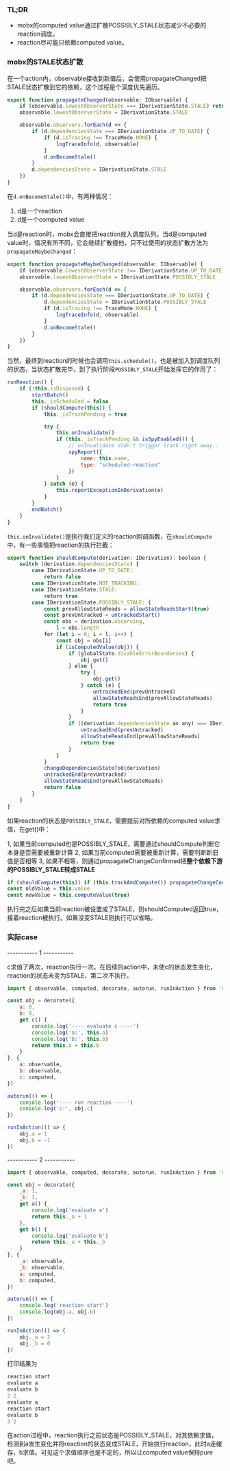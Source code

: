 ### TL;DR

- mobx的computed value通过扩散POSSIBLY_STALE状态减少不必要的reaction调度。
- reaction尽可能只依赖computed value。

### mobx的STALE状态扩散

在一个action内，observable接收到新值后，会使用propagateChanged把STALE状态扩散到它的依赖，这个过程是个深度优先遍历。

```js
export function propagateChanged(observable: IObservable) {
    if (observable.lowestObserverState === IDerivationState.STALE) return
    observable.lowestObserverState = IDerivationState.STALE

    observable.observers.forEach(d => {
        if (d.dependenciesState === IDerivationState.UP_TO_DATE) {
            if (d.isTracing !== TraceMode.NONE) {
                logTraceInfo(d, observable)
            }
            d.onBecomeStale()
        }
        d.dependenciesState = IDerivationState.STALE
    })
}
```

在`d.onBecomeStale()`中，有两种情况：

1. d是一个reaction
2. d是一个computed value

当d是reaction时，mobx会直接把reaction放入调度队列。当d是computed value时，情况有所不同，它会继续扩散撞他，只不过使用的状态扩散方法为`propagateMaybeChanged`：


```js
export function propagateMaybeChanged(observable: IObservable) {
    if (observable.lowestObserverState !== IDerivationState.UP_TO_DATE) return
    observable.lowestObserverState = IDerivationState.POSSIBLY_STALE

    observable.observers.forEach(d => {
        if (d.dependenciesState === IDerivationState.UP_TO_DATE) {
            d.dependenciesState = IDerivationState.POSSIBLY_STALE
            if (d.isTracing !== TraceMode.NONE) {
                logTraceInfo(d, observable)
            }
            d.onBecomeStale()
        }
    })
}
```

当然，最终到reaction的时候也会调用`this.schedule()`，也是被加入到调度队列的状态，当状态扩散完毕，到了执行阶段`POSSIBLY_STALE`开始发挥它的作用了：

```js
runReaction() {
    if (!this.isDisposed) {
        startBatch()
        this._isScheduled = false
        if (shouldCompute(this)) {
            this._isTrackPending = true

            try {
                this.onInvalidate()
                if (this._isTrackPending && isSpyEnabled()) {
                    // onInvalidate didn't trigger track right away..
                    spyReport({
                        name: this.name,
                        type: "scheduled-reaction"
                    })
                }
            } catch (e) {
                this.reportExceptionInDerivation(e)
            }
        }
        endBatch()
    }
}
```

`this.onInvalidate()`是执行我们定义的reaction回调函数，在`shouldCompute`中，有一些事情把reaction的执行拦截：

```js
export function shouldCompute(derivation: IDerivation): boolean {
    switch (derivation.dependenciesState) {
        case IDerivationState.UP_TO_DATE:
            return false
        case IDerivationState.NOT_TRACKING:
        case IDerivationState.STALE:
            return true
        case IDerivationState.POSSIBLY_STALE: {
            const prevAllowStateReads = allowStateReadsStart(true)
            const prevUntracked = untrackedStart()
            const obs = derivation.observing,
                l = obs.length
            for (let i = 0; i < l; i++) {
                const obj = obs[i]
                if (isComputedValue(obj)) {
                    if (globalState.disableErrorBoundaries) {
                        obj.get()
                    } else {
                        try {
                            obj.get()
                        } catch (e) {
                            untrackedEnd(prevUntracked)
                            allowStateReadsEnd(prevAllowStateReads)
                            return true
                        }
                    }
                    if ((derivation.dependenciesState as any) === IDerivationState.STALE) {
                        untrackedEnd(prevUntracked)
                        allowStateReadsEnd(prevAllowStateReads)
                        return true
                    }
                }
            }
            changeDependenciesStateTo0(derivation)
            untrackedEnd(prevUntracked)
            allowStateReadsEnd(prevAllowStateReads)
            return false
        }
    }
}
```

如果reaction的状态是`POSSIBLY_STALE`，需要提前对所依赖的computed value求值，在get()中：

1, 如果当前computed也是POSSIBLY_STALE，需要通过shouldCompute判断它本身是否需要被重新计算
2, 如果当前computed需要被重新计算，需要判断新旧值是否相等
3, 如果不相等，则通过propagateChangeConfirmed把**整个依赖下游的POSSIBLY_STALE转成STALE**

```js
if (shouldCompute(this)) if (this.trackAndCompute()) propagateChangeConfirmed(this)
const oldValue = this.value
const newValue = this.computeValue(true)
```

执行完之后如果当前reaction被设置成了STALE，则shouldComputed返回true，接着reaction被执行。如果没变STALE则执行可以省略。



### 实际case

----------- 1 -----------

c求值了两次，reaction执行一次。在后续的action中，未使c的状态发生变化，reaction的状态未变为STALE，第二次不执行。

```js
import { observable, computed, decorate, autorun, runInAction } from 'mobx'

const obj = decorate({
    a: 0,
    b: 0,
    get c() {
        console.log('---- evaluate c ----')
        console.log('a:', this.a)
        console.log('b:', this.b)
        return this.a + this.b
    }
}, {
    a: observable,
    b: observable,
    c: computed,
})

autorun(() => {
    console.log('---- run reaction ----')
    console.log('c:', obj.c)
})

runInAction(() => {
    obj.a = 1
    obj.b = -1
})

```

----------- 2 -----------

```js
import { observable, computed, decorate, autorun, runInAction } from 'mobx'

const obj = decorate({
    _a: 1,
    _b: 1,
    get a() {
        console.log('evaluate a')
        return this._a + 1
    },
    get b() {
        console.log('evaluate b')
        return this._a + this._b
    }
}, {
    _a: observable,
    _b: observable,
    a: computed,
    b: computed,
})

autorun(() => {
    console.log('reaction start')
    console.log(obj.a, obj.b)
})

runInAction(() => {
    obj._a = 2
    obj._b = 0
})
```

打印结果为

```js
reaction start
evaluate a
evaluate b
2 2
evaluate a
reaction start
evaluate b
3 2
```

在action过程中，reaction执行之前状态是POSSIBLY_STALE，对其依赖求值，检测到a发生变化并将reaction的状态变成STALE，开始执行reaction，此时a走缓存，b求值。可见这个求值顺序也是不定的，所以让computed value保持pure吧。
